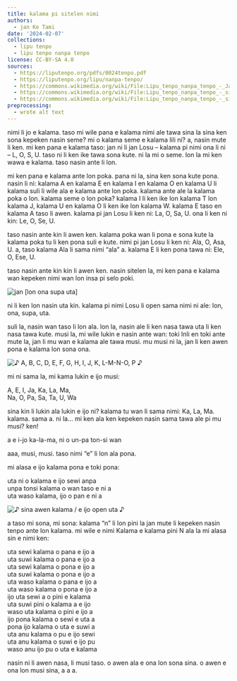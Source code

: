 ```yaml
---
title: kalama pi sitelen nimi
authors:
  - jan Ke Tami
date: '2024-02-07'
collections:
  - lipu tenpo
  - lipu tenpo nanpa tenpo
license: CC-BY-SA 4.0
sources:
  - https://liputenpo.org/pdfs/0024tenpo.pdf
  - https://liputenpo.org/lipu/nanpa-tenpo/
  - https://commons.wikimedia.org/wiki/File:Lipu_tenpo_nanpa_tenpo_-_Jan_Losu.png
  - https://commons.wikimedia.org/wiki/File:Lipu_tenpo_nanpa_tenpo_-_sitelen_kalama.png
  - https://commons.wikimedia.org/wiki/File:Lipu_tenpo_nanpa_tenpo_-_sina_awen_kalama.png
preprocessing:
  - wrote alt text
---
```


nimi li jo e kalama. taso mi wile pana e kalama nimi ale tawa sina la sina ken sona kepeken nasin seme? mi o kalama seme e kalama lili ni? a, nasin mute li ken. mi ken pana e kalama taso: jan ni li jan Losu – kalama pi nimi ona li ni – L, O, S, U. taso ni li ken ike tawa sona kute. ni la mi o seme. lon la mi ken wawa e kalama. taso nasin ante li lon.

mi ken pana e kalama ante lon poka. pana ni la, sina ken sona kute pona. nasin li ni: kalama A en kalama E en kalama I en kalama O en kalama U li kalama suli li wile ala e kalama ante lon poka. kalama ante ale la kalama poka o lon. kalama seme o lon poka? kalama I li ken ike lon kalama T lon kalama J, kalama U en kalama O li ken ike lon kalama W. kalama E taso en kalama A taso li awen. kalama pi jan Losu li ken ni: La, O, Sa, U. ona li ken ni kin: Le, O, Se, U.

taso nasin ante kin li awen ken. kalama poka wan li pona e sona kute la kalama poka tu li ken pona suli e kute. nimi pi jan Losu li ken ni: Ala, O, Asa, U. a, taso kalama Ala li sama nimi “ala” a. kalama E li ken pona tawa ni: Ele, O, Ese, U.

taso nasin ante kin kin li awen ken. nasin sitelen la, mi ken pana e kalama wan kepeken nimi wan lon insa pi selo poki.

![jan [lon ona supa uta]](https://upload.wikimedia.org/wikipedia/commons/d/dd/Lipu_tenpo_nanpa_tenpo_-_Jan_Losu.png)

ni li ken lon nasin uta kin. kalama pi nimi Losu li open sama nimi ni ale: lon, ona, supa, uta.

suli la, nasin wan taso li lon ala. lon la, nasin ale li ken nasa tawa uta li ken nasa tawa kute. musi la, mi wile lukin e nasin ante wan: toki Inli en toki ante mute la, jan li mu wan e kalama ale tawa musi. mu musi ni la, jan li ken awen pona e kalama lon sona ona.

![♪ A, B, C, D, E, F, G, H, I, J, K, L-M-N-O, P ♪](https://upload.wikimedia.org/wikipedia/commons/0/0a/Lipu_tenpo_nanpa_tenpo_-_sitelen_kalama.png)

mi ni sama la, mi kama lukin e ijo musi:

A, E, I, Ja, Ka, La, Ma,  
Na, O, Pa, Sa, Ta, U, Wa

sina kin li lukin ala lukin e ijo ni? kalama tu wan li sama nimi: Ka, La, Ma. kalama. sama a. ni la… mi ken ala ken kepeken nasin sama tawa ale pi mu musi? ken!

a e i-jo ka-la-ma, ni o un-pa ton-si wan

aaa, musi, musi. taso nimi “e” li lon ala pona.

mi alasa e ijo kalama pona e toki pona:

uta ni o kalama e ijo sewi anpa  
unpa tonsi kalama o wan taso e ni a  
uta waso kalama, ijo o pan e ni a

![♪ sina awen kalama / e ijo open uta ♪](https://upload.wikimedia.org/wikipedia/commons/7/75/Lipu_tenpo_nanpa_tenpo_-_sina_awen_kalama.png)

a taso mi sona, mi sona: kalama “n” li lon pini la jan mute li kepeken nasin tenpo ante lon kalama. mi wile e nimi Kalama e kalama pini N ala la mi alasa sin e nimi ken:

uta sewi kalama o pana e ijo a  
uta suwi kalama o pana e ijo a  
uta sewi kalama o pona e ijo a  
uta suwi kalama o pona e ijo a  
uta waso kalama o pana e ijo a  
uta waso kalama o pona e ijo a  
ijo uta sewi a o pini e kalama  
uta suwi pini o kalama a e ijo  
waso uta kalama o pini e ijo a  
ijo pona kalama o sewi e uta a  
pona ijo kalama o uta e suwi a  
uta anu kalama o pu e ijo sewi  
uta anu kalama o suwi e ijo pu  
waso anu ijo pu o uta e kalama

nasin ni li awen nasa, li musi taso. o awen ala e ona lon sona sina. o awen e ona lon musi sina, a a a.
